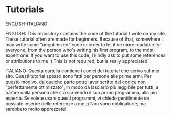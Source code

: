 # Tutorials
ENGLISH-ITALIANO

ENGLISH:
This repository contains the code of the tutorial I write on my site. These tutorial often are made for beginners. Because of that, somewhere I may write some "unoptimized" code in order to let it be more readable for everyone, from the person who's writing his first program, to the most expert one.
If you want to use this code, I kindly ask to put some references or attributions to me ;) This is not required, but is really appreciated!

ITALIANO:
Questa cartella contiene i codici dei tutorial che scrivo sul mio sito. Questi tutorial spesso sono fatti per persone alle prime armi. Per questo modivo, da qualche parte potrei aver scritto del codice non "perfettamente ottimizzato", in modo da lasciarlo più leggibile per tutti, a partire dalla persona che sta scrivendo il suo primo programma, alla più esperta.
Se volete usare questi programmi, vi chiedo gentilmente se possiate inserire delle referenze a me ;) Non sono obbligatorie, ma sarebbero molto apprezzate!

